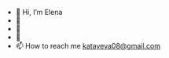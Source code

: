 - 👋 Hi, I’m Elena
- 👀 
- 🌱 
- 💞️ 
- 📫 How to reach me  katayeva08@gmail.com

<!---
polat08/polat08 is a ✨ special ✨ repository because its `README.md` (this file) appears on your GitHub profile.
You can click the Preview link to take a look at your changes.
--->
